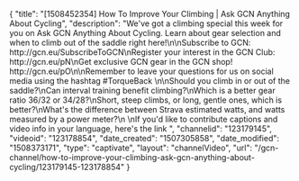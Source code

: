 {
    "title": "[1508452354] How To Improve Your Climbing | Ask GCN Anything About Cycling",
    "description": "We've got a climbing special this week for you on Ask GCN Anything About Cycling. Learn about gear selection and when to climb out of the saddle right here!\n\nSubscribe to GCN: http:\/\/gcn.eu\/SubscribeToGCN\nRegister your interest in the GCN Club: http:\/\/gcn.eu\/pN\nGet exclusive GCN gear in the GCN shop! http:\/\/gcn.eu\/pO\n\nRemember to leave your questions for us on social media using the hashtag #TorqueBack \n\nShould you climb in or out of the saddle?\nCan interval training benefit climbing?\nWhich is a better gear ratio 36\/32 or 34\/28?\nShort, steep climbs, or long, gentle ones, which is better?\nWhat's the difference between Strava estimated watts, and watts measured by a power meter?\n \nIf you'd like to contribute captions and video info in your language, here's the link ",
    "channelid": "123179145",
    "videoid": "123178854",
    "date_created": "1507305858",
    "date_modified": "1508373171",
    "type": "captivate",
    "layout": "channelVideo",
    "url": "\/gcn-channel\/how-to-improve-your-climbing-ask-gcn-anything-about-cycling\/123179145-123178854"
}